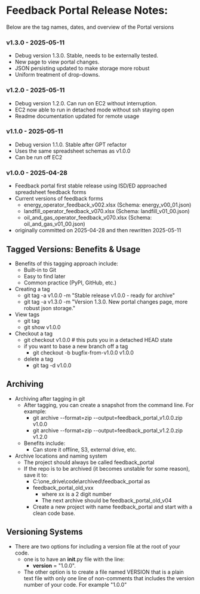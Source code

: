 # Feedback Portal Release Notes:

Below are the tag names, dates, and overview of the Portal versions

### v1.3.0 - 2025-05-11
- Debug version 1.3.0.  Stable, needs to be externally tested.
- New page to view portal changes.
- JSON persisting updated to make storage more robust
- Uniform treatment of drop-downs.

### v1.2.0 - 2025-05-11
- Debug version 1.2.0. Can run on EC2 without interruption. 
- EC2 now able to run in detached mode without ssh staying open
- Readme documentation updated for remote usage

### v1.1.0 - 2025-05-11
- Debug version 1.1.0. Stable after GPT refactor
- Uses the same spreadsheet schemas as v1.0.0
- Can be run off EC2

### v1.0.0 - 2025-04-28
- Feedback portal first stable release using ISD/ED approached spreadsheet feedback forms
- Current versions of feedback forms
  - energy_operator_feedback_v002.xlsx (Schema: energy_v00_01.json)
  - landfill_operator_feedback_v070.xlsx (Schema: landfill_v01_00.json)
  - oil_and_gas_operator_feedback_v070.xlsx (Schema: oil_and_gas_v01_00.json)
- originally committed on 2025-04-28 and then rewritten 2025-05-11

## Tagged Versions: Benefits & Usage
- Benefits of this tagging approach include:
  - Built-in to Git
  - Easy to find later
  - Common practice (PyPI, GitHub, etc.)
- Creating a tag
  - git tag -a v1.0.0 -m "Stable release v1.0.0 - ready for archive"
  - git tag -a v1.3.0 -m "Version 1.3.0. New portal changes page, more robust json storage." 
- View tags
  - git tag
  - git show v1.0.0
- Checkout a tag
  - git checkout v1.0.0 # this puts you in a detached HEAD state
  - if you want to base a new branch off a tag
    - git checkout -b bugfix-from-v1.0.0 v1.0.0
  - delete a tag
    - git tag -d v1.0.0

## Archiving
- Archiving after tagging in git
  - After tagging, you can create a snapshot from the command line.  For example:
    - git archive --format=zip --output=feedback_portal_v1.0.0.zip v1.0.0
    - git archive --format=zip --output=feedback_portal_v1.2.0.zip v1.2.0
  - Benefits include:
    - Can store it offline, S3, external drive, etc.
- Archive locations and naming system
  - The project should always be called feedback_portal
  - If the repo is to be archived (it becomes unstable for some reason), save it to:
    - C:\one_drive\code\archived\feedback_portal as
    - feedback_portal_old_vxx
      - where xx is a 2 digit number
      - The next archive should be feedback_portal_old_v04
    - Create a new project with name feedback_portal and start with a clean code base.

## Versioning Systems
- There are two options for including a version file at the root of your code.
  - one is to have an __init__.py file with the line:
    - __version__ = "1.0.0".
  - The other option is to create a file named VERSION that is a plain text file with only one line of non-comments that includes the version number of your code.  For example "1.0.0"
